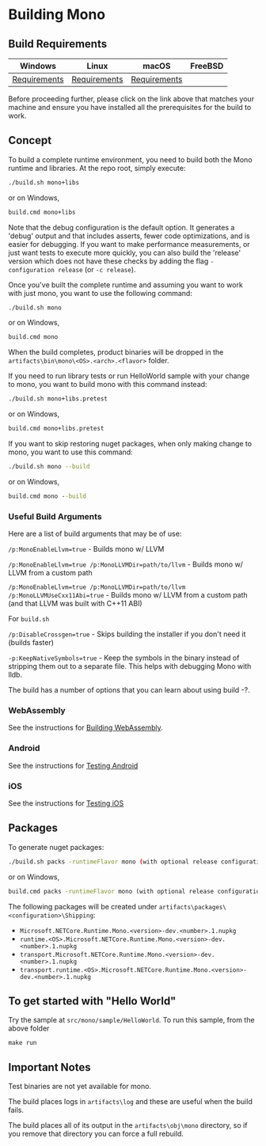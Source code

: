 # Building Mono

## Build Requirements

| Windows  | Linux    | macOS    | FreeBSD  |
| :------: | :------: | :------: | :------: |
| [Requirements](../../requirements/windows-requirements.md) | [Requirements](../../requirements/linux-requirements.md) | [Requirements](../../requirements/macos-requirements.md) |

Before proceeding further, please click on the link above that matches your machine and ensure you have installed all the prerequisites for the build to work.

## Concept

To build a complete runtime environment, you need to build both the Mono runtime and libraries.  At the repo root, simply execute:

```bash
./build.sh mono+libs
```
or on Windows,
```cmd
build.cmd mono+libs
```
Note that the debug configuration is the default option. It generates a 'debug' output and that includes asserts, fewer code optimizations, and is easier for debugging. If you want to make performance measurements, or just want tests to execute more quickly, you can also build the 'release' version which does not have these checks by adding the flag `-configuration release` (or `-c release`).


Once you've built the complete runtime and assuming you want to work with just mono, you want to use the following command:

```bash
./build.sh mono
```
or on Windows,
```cmd
build.cmd mono
```
When the build completes, product binaries will be dropped in the `artifacts\bin\mono\<OS>.<arch>.<flavor>` folder.

If you need to run library tests or run HelloWorld sample with your change to mono, you want to build mono with this command instead:

```bash
./build.sh mono+libs.pretest
```
or on Windows,
```cmd
build.cmd mono+libs.pretest
```

If you want to skip restoring nuget packages, when only making change to mono, you want to use this command:
```bash
./build.sh mono --build
```
or on Windows,
```cmd
build.cmd mono --build
```

### Useful Build Arguments
Here are a list of build arguments that may be of use:

`/p:MonoEnableLlvm=true` - Builds mono w/ LLVM

`/p:MonoEnableLlvm=true /p:MonoLLVMDir=path/to/llvm` - Builds mono w/ LLVM from a custom path

`/p:MonoEnableLlvm=true /p:MonoLLVMDir=path/to/llvm /p:MonoLLVMUseCxx11Abi=true` - Builds mono w/ LLVM
from a custom path (and that LLVM was built with C++11 ABI)

For `build.sh`

`/p:DisableCrossgen=true` - Skips building the installer if you don't need it (builds faster)

`-p:KeepNativeSymbols=true` - Keep the symbols in the binary instead of stripping them out to a separate file. This helps with debugging Mono with lldb.

The build has a number of options that you can learn about using build -?.

### WebAssembly

See the instructions for [Building WebAssembly](../../building/libraries/webassembly-instructions.md).

### Android

See the instructions for [Testing Android](../../testing/libraries/testing-android.md)

### iOS

See the instructions for [Testing iOS](../../testing/libraries/testing-apple.md)

## Packages

To generate nuget packages:

```bash
./build.sh packs -runtimeFlavor mono (with optional release configuration)
```
or on Windows,
```cmd
build.cmd packs -runtimeFlavor mono (with optional release configuration)
```

The following packages will be created under `artifacts\packages\<configuration>\Shipping`:

- `Microsoft.NETCore.Runtime.Mono.<version>-dev.<number>.1.nupkg`
- `runtime.<OS>.Microsoft.NETCore.Runtime.Mono.<version>-dev.<number>.1.nupkg`
- `transport.Microsoft.NETCore.Runtime.Mono.<version>-dev.<number>.1.nupkg`
- `transport.runtime.<OS>.Microsoft.NETCore.Runtime.Mono.<version>-dev.<number>.1.nupkg`

## To get started with "Hello World"

Try the sample at `src/mono/sample/HelloWorld`.
To run this sample, from the above folder
```cd ../..
make run
```

## Important Notes

Test binaries are not yet available for mono.

The build places logs in `artifacts\log` and these are useful when the build fails.

The build places all of its output in the `artifacts\obj\mono` directory, so if you remove that directory you can force a
full rebuild.
